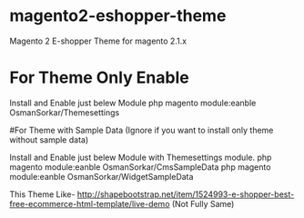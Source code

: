 # magento2-eshopper-theme
Magento 2 E-shopper Theme for magento 2.1.x

# For Theme Only Enable 
Install and Enable just belew Module
php magento module:eanble OsmanSorkar/Themesettings 

#For Theme with Sample Data 
(Ignore if you want to install only theme without sample data)

Install and Enable just belew Module with Themesettings module. 
php magento module:eanble OsmanSorkar/CmsSampleData 
php magento module:eanble OsmanSorkar/WidgetSampleData

This Theme Like- http://shapebootstrap.net/item/1524993-e-shopper-best-free-ecommerce-html-template/live-demo (Not Fully Same)
